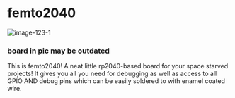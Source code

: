 # femto2040
![image-123-1](https://github.com/bassusteur/femto2040/assets/42449683/1d7f0ddb-54f9-4272-8eb0-abf3c8dd14f2)
### board in pic may be outdated
This is femto2040! A neat little rp2040-based board for your space starved projects!
It gives you all you need for debugging as well as access to all GPIO AND debug pins which can be easily soldered to with enamel coated wire.
